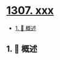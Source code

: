 # [1307. xxx](https://github.com/Tdahuyou/TNotes.leetcode/tree/main/notes/1307.%20xxx)

<!-- region:toc -->

- [1. 📝 概述](#1--概述)

<!-- endregion:toc -->

## 1. 📝 概述
